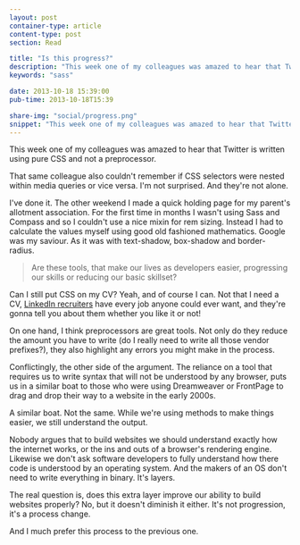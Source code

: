 ```yaml
---
layout: post
container-type: article
content-type: post
section: Read

title: "Is this progress?"
description: "This week one of my colleagues was amazed to hear that Twitter is written using pure CSS and not a preprocessor."
keywords: "sass"

date: 2013-10-18 15:39:00
pub-time: 2013-10-18T15:39

share-img: "social/progress.png"
snippet: "This week one of my colleagues was amazed to hear that Twitter is written using pure CSS and not a preprocessor."
---
```


This week one of my colleagues was amazed to hear that Twitter is written using pure CSS and not a preprocessor.

That same colleague also couldn't remember if CSS selectors were nested within media queries or vice versa. I'm not surprised. And they're not alone.

I've done it. The other weekend I made a quick holding page for my parent's allotment association. For the first time in months I wasn't using Sass and Compass and so I couldn't use a nice mixin for rem sizing. Instead I had to calculate the values myself using good old fashioned mathematics. Google was my saviour. As it was with text-shadow, box-shadow and border-radius.

> Are these tools, that make our lives as developers easier, progressing our skills or reducing our basic skillset?

 Can I still put CSS on my CV? Yeah, and of course I can. Not that I need a CV, <a href="/mark-as-spam">LinkedIn recruiters</a> have every job anyone could ever want, and they're gonna tell you about them whether you like it or not!

On one hand, I think preprocessors are great tools. Not only do they reduce the amount you have to write (do I really need to write all those vendor prefixes?), they also highlight any errors you might make in the process.

Conflictingly, the other side of the argument. The reliance on a tool that requires us to write syntax that will not be understood by any browser, puts us in a similar boat to those who were using Dreamweaver or FrontPage to drag and drop their way to a website in the early 2000s.

A similar boat. Not the same. While we're using methods to make things easier, we still understand the output.

Nobody argues that to build websites we should understand exactly how the internet works, or the ins and outs of a browser's rendering engine. Likewise we don't ask software developers to fully understand how there code is understood by an operating system. And the makers of an OS don't need to write everything in binary. It's layers.

The real question is, does this extra layer improve our ability to build websites properly? No, but it doesn't diminish it either. It's not progression, it's a process change.

And I much prefer this process to the previous one.